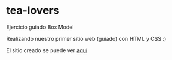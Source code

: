 # tea-lovers
Ejercicio guiado Box Model

Realizando nuestro primer sitio web (guiado) con HTML y CSS :) 

El sitio creado se puede ver [aquí](http://sagicary.github.io/tea-lovers)

